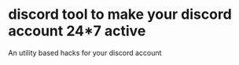 # discord tool to make your discord account 24*7 active
An utility based hacks for your discord account

